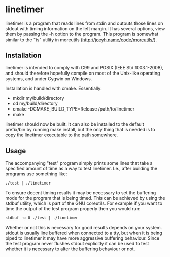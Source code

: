 linetimer
=========

linetimer is a program that reads lines from stdin and outputs those lines on stdout with timing information on the left margin. It has several options, view them by passing the -h option to the program. This program is somewhat similar to the "ts" utility in moreutils (http://joeyh.name/code/moreutils/).

Installation
------------

linetimer is intended to comply with C99 and POSIX (IEEE Std 1003.1-2008), and should therefore hopefully compile on most of the Unix-like operating systems, and under Cygwin on Windows.

Installation is handled with cmake. Essentially:
* mkdir my/build/directory
* cd my/build/directory
* cmake -DCMAKE_BUILD_TYPE=Release /path/to/linetimer
* make

linetimer should now be built. It can also be installed to the default prefix/bin by running make install, but the only thing that is needed is to copy the linetimer executable to the path somewhere.

Usage
-----

The accompanying "test" program simply prints some lines that take a specified amount of time as a way to test linetimer. I.e., after building the programs use something like:

    ./test | ./linetimer

To ensure decent timing results it may be necessary to set the buffering mode for the program that is being timed. This can be achieved by using the stdbuf utility, which is part of the GNU coreutils. For example if you want to time the output of the test program properly then you would run:	

    stdbuf -o 0 ./test | ./linetimer

Whether or not this is necessary for good results depends on your system. stdout is usually line buffered when connected to a tty, but when it is being piped to linetimer it may have more aggressive buffering behaviour. Since the test program never flushes stdout explicitly it can be used to test whether it is necessary to alter the buffering behaviour or not.

